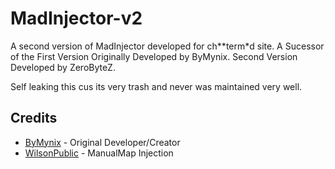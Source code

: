 # MadInjector-v2
 A second version of MadInjector developed for ch**term*d site. A Sucessor of the First Version Originally Developed by ByMynix. 
 Second Version Developed by ZeroByteZ.
 
 Self leaking this cus its very trash and never was maintained very well.

## Credits
- [ByMynix](https://github.com/ByMynix) - Original Developer/Creator
- [WilsonPublic](https://github.com/WilsonPublic/SimpleLoader) - ManualMap Injection
